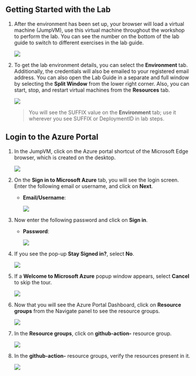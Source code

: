 ## Getting Started with the Lab

1. After the environment has been set up, your browser will load a virtual machine (JumpVM), use this virtual machine throughout the workshop to perform the lab. You can see the number on the bottom of the lab guide to switch to different exercises in the lab guide.

   ![](../media/test2.png)
 
1. To get the lab environment details, you can select the **Environment** tab. Additionally, the credentials will also be emailed to your registered email address. You can also open the Lab Guide in a separate and full window by selecting the **Split Window** from the lower right corner. Also, you can start, stop, and restart virtual machines from the **Resources** tab.

    ![](../media/gettingstartedpagenew2-v2.png)
   
   > You will see the SUFFIX value on the **Environment** tab; use it wherever you see SUFFIX or DeploymentID in lab steps.
 
## Login to the Azure Portal

1. In the JumpVM, click on the Azure portal shortcut of the Microsoft Edge browser, which is created on the desktop.

   ![](../media/gettingstartpage3.png)

1. On the **Sign in to Microsoft Azure** tab, you will see the login screen. Enter the following email or username, and click on **Next**. 

   * **Email/Username**: **<inject key="AzureAdUserEmail"></inject>**

     ![](../media/img4.png)
     
1. Now enter the following password and click on **Sign in**.
   
   * **Password**: **<inject key="AzureAdUserPassword"></inject>**

     ![](../media/img5.png)
   
1. If you see the pop-up **Stay Signed in?**, select **No**.

   ![](../media/img7.png)

1. If a **Welcome to Microsoft Azure** popup window appears, select **Cancel** to skip the tour.

    ![](../media/welcome-update.png)
   
1. Now that you will see the Azure Portal Dashboard, click on **Resource groups** from the Navigate panel to see the resource groups.

   ![](../media/img10.png)

1. In the **Resource groups**, click on **github-action-<inject key="DeploymentID" enableCopy="false"/>** resource group.

   ![](../media/resource-group.png)

1. In the **github-action-<inject key="DeploymentID" enableCopy="false"/>** resource groups, verify the resources present in it.

   ![](../media/rgname.png)
